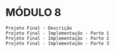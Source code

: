 # MÓDULO 8

    Projeto Final - Descrição
    Projeto Final - Implementação - Parte 1
    Projeto Final - Implementação - Parte 2
    Projeto Final - Implementação - Parte 3

